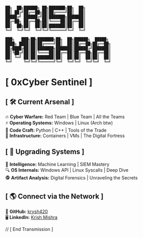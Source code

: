 ```
██╗  ██╗██████╗ ██╗███████╗██╗  ██╗           
██║ ██╔╝██╔══██╗██║██╔════╝██║  ██║           
█████╔╝ ██████╔╝██║███████╗███████║           
██╔═██╗ ██╔══██╗██║╚════██║██╔══██║           
██║  ██╗██║  ██║██║███████║██║  ██║           
╚═╝  ╚═╝╚═╝  ╚═╝╚═╝╚══════╝╚═╝  ╚═╝           
                                              
███╗   ███╗██╗███████╗██╗  ██╗██████╗  █████╗ 
████╗ ████║██║██╔════╝██║  ██║██╔══██╗██╔══██╗
██╔████╔██║██║███████╗███████║██████╔╝███████║
██║╚██╔╝██║██║╚════██║██╔══██║██╔══██╗██╔══██║
██║ ╚═╝ ██║██║███████║██║  ██║██║  ██║██║  ██║
╚═╝     ╚═╝╚═╝╚══════╝╚═╝  ╚═╝╚═╝  ╚═╝╚═╝  ╚═╝                                            
```

#  [ 0xCyber Sentinel ]

##  [ 🛠 Current Arsenal ]

🔥 **Cyber Warfare:** Red Team | Blue Team | All the Teams  
⚡ **Operating Systems:** Windows | Linux (Arch btw)  
🔧 **Code Craft:** Python | C++ | Tools of the Trade  
🚀 **Infrastructure:** Containers | VMs | The Digital Fortress  

##  [ 📡 Upgrading Systems ]

🧠 **Intelligence:** Machine Learning | SIEM Mastery  
🔍 **OS Internals:** Windows API | Linux Syscalls | Deep Dive  
🕵 **Artifact Analysis:** Digital Forensics | Unraveling the Secrets  

##  [ 🌎 Connect via the Network ]

🔗 **GitHub:** [krysh420](https://github.com/krysh420)  
🖥 **LinkedIn:** [Krish Mishra](https://www.linkedin.com/in/krish-mishra-a9410917b/)  

//  [ End Transmission ]  
